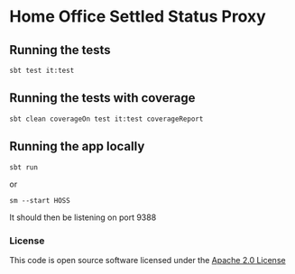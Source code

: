 # Home Office Settled Status Proxy

## Running the tests

    sbt test it:test

## Running the tests with coverage

    sbt clean coverageOn test it:test coverageReport

## Running the app locally

    sbt run
    
or    

    sm --start HOSS

It should then be listening on port 9388

### License


This code is open source software licensed under the [Apache 2.0 License]("http://www.apache.org/licenses/LICENSE-2.0.html")
